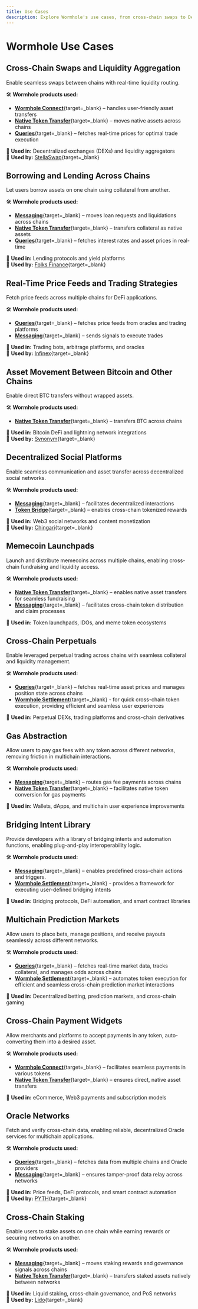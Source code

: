 ```yaml
---
title: Use Cases
description: Explore Wormhole's use cases, from cross-chain swaps to DeFi, lending, gaming, and more. See how projects integrate Wormhole solutions.
---
```


# Wormhole Use Cases

<div markdown class="use-case-card">

<div class="title" markdown>

## Cross-Chain Swaps and Liquidity Aggregation

Enable seamless swaps between chains with real-time liquidity routing.

</div>
<div markdown>

🛠 **Wormhole products used:**

- [**Wormhole Connect**](/docs/build/applications/connect/overview/){target=\_blank} – handles user-friendly asset transfers
- [**Native Token Transfer**](/docs/build/contract-integrations/native-token-transfers/){target=\_blank} – moves native assets across chains
- [**Queries**](/docs/build/applications/queries/overview/){target=\_blank} – fetches real-time prices for optimal trade execution

🔗 **Used in:** Decentralized exchanges (DEXs) and liquidity aggregators  <br>🚀 **Used by:** [StellaSwap](https://app.stellaswap.com/exchange/swap){target=\_blank}

</div>
</div>

<div markdown class="use-case-card">

<div class="title" markdown>

## Borrowing and Lending Across Chains

Let users borrow assets on one chain using collateral from another.

</div>
<div markdown>

🛠 **Wormhole products used:**

- [**Messaging**](/docs/learn/infrastructure/){target=\_blank} – moves loan requests and liquidations across chains
- [**Native Token Transfer**](/docs/build/contract-integrations/native-token-transfers/){target=\_blank} – transfers collateral as native assets
- [**Queries**](/docs/build/applications/queries/overview/){target=\_blank} – fetches interest rates and asset prices in real-time

🔗 **Used in:** Lending protocols and yield platforms <br>🚀 **Used by:** [Folks Finance](https://wormhole.com/case-studies/folks-finance){target=\_blank}

</div>
</div>

<div markdown class="use-case-card">

<div class="title" markdown>

## Real-Time Price Feeds and Trading Strategies

Fetch price feeds across multiple chains for DeFi applications.

</div>
<div markdown>

🛠 **Wormhole products used:**

- [**Queries**](/docs/build/applications/queries/overview/){target=\_blank} – fetches price feeds from oracles and trading platforms
- [**Messaging**](/docs/learn/infrastructure/){target=\_blank} – sends signals to execute trades

🔗 **Used in:** Trading bots, arbitrage platforms, and oracles <br>🚀 **Used by:** [Infinex](https://wormhole.com/case-studies/infinex){target=\_blank}

</div>
</div>

<div markdown class="use-case-card">

<div class="title" markdown>

## Asset Movement Between Bitcoin and Other Chains

Enable direct BTC transfers without wrapped assets.

</div>
<div markdown>

🛠 **Wormhole products used:**

- [**Native Token Transfer**](/docs/build/contract-integrations/native-token-transfers/){target=\_blank} – transfers BTC across chains

🔗 **Used in:** Bitcoin DeFi and lightning network integrations <br>🚀 **Used by:** [Synonym](https://wormhole.com/case-studies/synonym){target=\_blank}

</div>
</div>

<div markdown class="use-case-card">

<div class="title" markdown>

## Decentralized Social Platforms

Enable seamless communication and asset transfer across decentralized social networks.

</div>
<div markdown>

🛠 **Wormhole products used:**

- [**Messaging**](/docs/learn/infrastructure/){target=\_blank} – facilitates decentralized interactions
- [**Token Bridge**](/docs/build/contract-integrations/token-bridge/){target=\_blank} – enables cross-chain tokenized rewards

🔗 **Used in:** Web3 social networks and content monetization <br>🚀 **Used by:** [Chingari](https://chingari.io/){target=\_blank}

</div>
</div>

<div markdown class="use-case-card">

<div class="title" markdown>

## Memecoin Launchpads

Launch and distribute memecoins across multiple chains, enabling cross-chain fundraising and liquidity access.

</div>
<div markdown>

🛠 **Wormhole products used:**

- [**Native Token Transfer**](/docs/build/contract-integrations/native-token-transfers/){target=\_blank} – enables native asset transfers for seamless fundraising
- [**Messaging**](/docs/learn/infrastructure/){target=\_blank} – facilitates cross-chain token distribution and claim processes

🔗 **Used in:** Token launchpads, IDOs, and meme token ecosystems

</div>
</div>

<div markdown class="use-case-card">

<div class="title" markdown>

## Cross-Chain Perpetuals

Enable leveraged perpetual trading across chains with seamless collateral and liquidity management.

</div>
<div markdown>

🛠 **Wormhole products used:**

- [**Queries**](/docs/build/applications/queries/overview/){target=\_blank} – fetches real-time asset prices and manages position state across chains
- [**Wormhole Settlement**](/docs/learn/messaging/wormhole-settlement/overview/){target=\_blank} - for quick cross-chain token execution, providing efficient and seamless user experiences

🔗 **Used in:**  Perpetual DEXs, trading platforms and cross-chain derivatives

</div>
</div>

<div markdown class="use-case-card">

<div class="title" markdown>

## Gas Abstraction

Allow users to pay gas fees with any token across different networks, removing friction in multichain interactions.

</div>
<div markdown>

🛠 **Wormhole products used:**

- [**Messaging**](/docs/learn/infrastructure/){target=\_blank} – routes gas fee payments across chains
- [**Native Token Transfer**](/docs/build/contract-integrations/native-token-transfers/){target=\_blank} – facilitates native token conversion for gas payments

🔗 **Used in:** Wallets, dApps, and multichain user experience improvements

</div>
</div>

<div markdown class="use-case-card">

<div class="title" markdown>

## Bridging Intent Library

Provide developers with a library of bridging intents and automation functions, enabling plug-and-play interoperability logic.

</div>
<div markdown>

🛠 **Wormhole products used:**

- [**Messaging**](/docs/learn/infrastructure/){target=\_blank} – enables predefined cross-chain actions and triggers.
- [**Wormhole Settlement**](/docs/learn/messaging/wormhole-settlement/overview/){target=\_blank} - provides a framework for executing user-defined bridging intents

🔗 **Used in:** Bridging protocols, DeFi automation, and smart contract libraries

</div>
</div>

<div markdown class="use-case-card">

<div class="title" markdown>

## Multichain Prediction Markets

Allow users to place bets, manage positions, and receive payouts seamlessly across different networks.

</div>
<div markdown>

🛠 **Wormhole products used:**

- [**Queries**](/docs/build/applications/queries/overview/){target=\_blank} – fetches real-time market data, tracks collateral, and manages odds across chains
- [**Wormhole Settlement**](/docs/learn/messaging/wormhole-settlement/overview/){target=\_blank} – automates token execution for efficient and seamless cross-chain prediction market interactions

🔗 **Used in:** Decentralized betting, prediction markets, and cross-chain gaming

</div>
</div>

<div markdown class="use-case-card">

<div class="title" markdown>

## Cross-Chain Payment Widgets

Allow merchants and platforms to accept payments in any token, auto-converting them into a desired asset.

</div>
<div markdown>

🛠 **Wormhole products used:**

- [**Wormhole Connect**](/docs/build/applications/connect/overview/){target=\_blank} – facilitates seamless payments in various tokens
- [**Native Token Transfer**](/docs/build/contract-integrations/native-token-transfers/){target=\_blank} – ensures direct, native asset transfers

🔗 **Used in:** eCommerce, Web3 payments and subscription models

</div>
</div>

<div markdown class="use-case-card">

<div class="title" markdown>

## Oracle Networks

Fetch and verify cross-chain data, enabling reliable, decentralized Oracle services for multichain applications.

</div>
<div markdown>

🛠 **Wormhole products used:**

- [**Queries**](/docs/build/applications/queries/overview/){target=\_blank} – fetches data from multiple chains and Oracle providers
- [**Messaging**](/docs/learn/infrastructure/){target=\_blank} – ensures tamper-proof data relay across networks

🔗 **Used in:** Price feeds, DeFi protocols, and smart contract automation <br>🚀 **Used by:** [PYTH](https://wormhole.com/case-studies/pyth){target=\_blank}

</div>
</div>

<div markdown class="use-case-card">

<div class="title" markdown>

## Cross-Chain Staking

Enable users to stake assets on one chain while earning rewards or securing networks on another.

</div>
<div markdown>

🛠 **Wormhole products used:**

- [**Messaging**](/docs/learn/infrastructure/){target=\_blank} – moves staking rewards and governance signals across chains
- [**Native Token Transfer**](/docs/build/contract-integrations/native-token-transfers/){target=\_blank} – transfers staked assets natively between networks

🔗 **Used in:** Liquid staking, cross-chain governance, and PoS networks <br>🚀 **Used by:** [Lido](https://lido.fi/){target=\_blank}

</div>
</div>